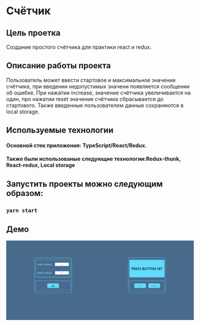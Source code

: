# Счётчик

## Цель проетка
Создание простого счётчика для практики react и redux.

## Описание работы проекта
Пользователь может ввести стартовое и максимальное значение счётчика, при введении недопустимых значени появляется сообщении об ошибке. При нажатии increase, значение счётчика увеличивается на один, про нажатии reset значение счётчика сбрасывается до стартового. Также введенные пользователем данные сохраняются в local storage.

## Используемые технологии
#### Основной стек приложения: TypeScript/React/Redux.
#### Также были использованые следующие технологии:Redux-thunk, React-redux, Local storage

## Запустить проекты можно следующим образом:
### `yarn start`

## Демо
![](https://github.com/Maksimushka/Portfolio/blob/main/src/assets/AAA.png)
